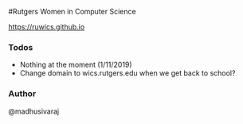 #Rutgers Women in Computer Science

https://ruwics.github.io 

### Todos
 - Nothing at the moment (1/11/2019)
 - Change domain to wics.rutgers.edu when we get back to school?

### Author

@madhusivaraj
